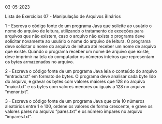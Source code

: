 03-05-2023

Lista de Exercícios 07 - Manipulação de Arquivos Binários

1 - Escreva o código fonte de um programa Java que solicite ao usuário o nome do
arquivo de leitura, utilizando o tratamento de exceções para arquivos que não
existem, caso o arquivo não exista o programa deve solicitar novamente ao
usuário o nome do arquivo de leitura. O programa deve solicitar o nome do
arquivo de leitura até receber um nome de arquivo que existe. Quando o
programa receber um nome de arquivo que existe, deve imprimir na tela do
computador os números inteiros que representam os bytes armazenados no
arquivo.

2 - Escreva o código fonte de um programa Java leia o conteúdo do arquivo
“entrada.txt” em formato de bytes. O programa deve analisar cada byte lido do
arquivo, e gravar os bytes com valores maiores que 128 no arquivo “maior.txt”
e os bytes com valores menores ou iguais a 128 no arquivo “menor.txt”.

3 - Escreva o código fonte de um programa Java que crie 10 números aleatórios
entre 1 e 100, ordene os valores de forma crescente, e grave os valores pares no
arquivo “pares.txt” e os número impares no arquivo “impares.txt”.
